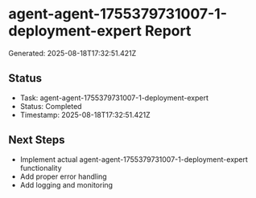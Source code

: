 # agent-agent-1755379731007-1-deployment-expert Report

Generated: 2025-08-18T17:32:51.421Z

## Status
- Task: agent-agent-1755379731007-1-deployment-expert
- Status: Completed
- Timestamp: 2025-08-18T17:32:51.421Z

## Next Steps
- Implement actual agent-agent-1755379731007-1-deployment-expert functionality
- Add proper error handling
- Add logging and monitoring
